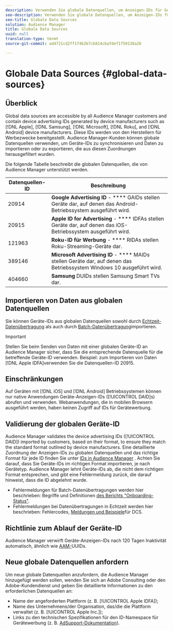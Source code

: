 ```yaml
---
description: Verwenden Sie globale Datenquellen, um Anzeigen-IDs für Geräte zu importieren.
seo-description: Verwenden Sie globale Datenquellen, um Anzeigen-IDs für Geräte zu importieren.
seo-title: Globale Data Sources
solution: Audience Manager
title: Globale Data Sources
uuid: null
translation-type: tm+mt
source-git-commit: ad4721cd2ff1f4b2b7cb814cbafdef1f59138a26

---
```



# Globale Data Sources {#global-data-sources}

## Überblick

Global data sources are accessible by all Audience Manager customers and contain device advertising IDs generated by device manufacturers such as [!DNL Apple], [!DNL Samsung], [!DNL Microsoft], [!DNL Roku], and [!DNL Android] device manufacturers. Diese IDs werden von den Herstellern für Werbezwecke bereitgestellt. Audience Manager-Kunden können globale Datenquellen verwenden, um Geräte-IDs zu synchronisieren und Daten zu importieren oder zu exportieren, die aus diesen Zuordnungen herausgefiltert wurden.

Die folgende Tabelle beschreibt die globalen Datenquellen, die von Audience Manager unterstützt werden.

| Datenquellen-ID | Beschreibung |
|---|---|
| 20914 | **Google Advertising ID** - **** GAIDs stellen Geräte dar, auf denen das Android-Betriebssystem ausgeführt wird. |
| 20915 | **Apple ID for Advertising** - **** IDFAs stellen Geräte dar, auf denen das iOS-Betriebssystem ausgeführt wird. |
| 121963 | **Roku-ID für Werbung** - **** RIDAs stellen Roku-Streaming-Geräte dar. |
| 389146 | **Microsoft Advertising ID** - **** MAIDs stellen Geräte dar, auf denen das Betriebssystem Windows 10 ausgeführt wird. |
| 404660 | **Samsung** DUIDs stellen Samsung Smart TVs dar. |

## Importieren von Daten aus globalen Datenquellen

Sie können Geräte-IDs aus globalen Datenquellen sowohl durch [Echtzeit-Datenübertragung](../integration/sending-audience-data/real-time-data-integration/real-time-data-transfer.md) als auch durch [Batch-Datenübertragung](../integration/sending-audience-data/batch-data-transfer-explained/batch-data-transfer-explained.md)importieren.

>[!IMPORTANT]
>
>Stellen Sie beim Senden von Daten mit einer globalen Geräte-ID an Audience Manager sicher, dass Sie die entsprechende Datenquelle für die betreffende Geräte-ID verwenden. Beispiel: zum Importieren von Daten [!DNL Apple IDFA]verwenden Sie die Datenquellen-ID 20915.

## Einschränkungen

Auf Geräten mit [!DNL iOS] und [!DNL Android] Betriebssystemen können nur native Anwendungen Geräte-Anzeigen-IDs ([!UICONTROL DAID]s) abrufen und verwenden. Webanwendungen, die in mobilen Browsern ausgeführt werden, haben keinen Zugriff auf IDs für Gerätewerbung.

## Validierung der globalen Geräte-ID

Audience Manager validates the device advertising IDs ([!UICONTROL DAID]) imported by customers, based on their format, to ensure they match the standard format outlined by device manufacturers. Eine detaillierte Zuordnung der Anzeigen-IDs zu globalen Datenquellen und das richtige Format für jede ID finden Sie unter [IDs in Audience Manager](../reference/ids-in-aam.md) . Achten Sie darauf, dass Sie Geräte-IDs im richtigen Format importieren, je nach Gerätetyp. Audience Manager lehnt Geräte-IDs ab, die nicht dem richtigen Format entsprechen, und gibt eine Fehlermeldung zurück, die darauf hinweist, dass die ID abgelehnt wurde.

* Fehlermeldungen für Batch-Datenübertragungen werden hier beschrieben: Begriffe und Definitionen [des Berichts "Onboarding-Status"](../reporting/onboarding-status-report.md#report-terms-conditions).
* Fehlermeldungen bei Datenübertragungen in Echtzeit werden hier beschrieben: Fehlercodes, [Meldungen und Beispiele](../api/dcs-intro/dcs-api-reference/dcs-error-codes.md)für DCS.

## Richtlinie zum Ablauf der Geräte-ID

Audience Manager verwirft Geräte-Anzeigen-IDs nach 120 Tagen Inaktivität automatisch, ähnlich wie [AAM-](../faq/faq-privacy.md)UUIDs.

## Neue globale Datenquellen anfordern

Um neue globale Datenquellen anzufordern, die Audience Manager hinzugefügt werden sollen, wenden Sie sich an Adobe Consulting oder den Adobe-Kundendienst und geben Sie detaillierte Informationen zu den erforderlichen Datenquellen an:

* Name der angeforderten Plattform (z. B. [!UICONTROL Apple IDFA]);
* Name des Unternehmens/der Organisation, das/die die Plattform verwaltet (z. B. [!UICONTROL Apple Inc.]);
* Links zu den technischen Spezifikationen für den ID-Namespace für Gerätewerbung (z. B. [AdSupport-Dokumentation](https://developer.apple.com/documentation/adsupport)).
